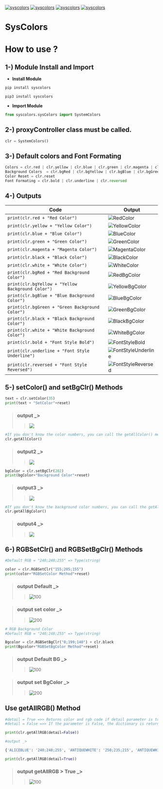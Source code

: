 [![syscolors](https://img.shields.io/pypi/v/syscolors?style=for-the-badge)](https://pypi.org/project/syscolors/)
[![syscolors](https://img.shields.io/pypi/pyversions/syscolors?style=for-the-badge)](https://www.python.org/downloads/release/python-396/)
[![syscolors](https://img.shields.io/github/repo-size/IMaresaLI/syscolors?style=for-the-badge)](https://pypi.org/project/syscolors/)
[![syscolors](https://img.shields.io/pypi/l/proxyCheck-mp?style=for-the-badge)](https://github.com/IMaresaLI/syscolors/blob/lastversion/LICENSE) 

# SysColors

# How to use ?

## 1-) Module Install and Import
 - **Install Module**
```python
pip install syscolors
```
```python
pip3 install syscolors
```
 - **Import Module**

```python
from syscolors.sysColors import SystemColors
```
## 2-) proxyController class must be called.
```python
clr = SystemColors()
```
## 3-) Default colors and Font Formating
```python
Colors = clr.red | clr.yellow | clr.blue | clr.green | clr.magenta | clr.black | clr.white 
Background Colors  = clr.bgRed | clr.bgYellow | clr.bgBlue | clr.bgGreen | clr.bgBlack | clr.bgWhite
Color Reset = clr.reset
Font Formating = clr.bold | clr.underline | clr.reversed
```
## 4-) Outputs

|Code 					| Output|
|-------------------------------	| -------------|
`print(clr.red + "Red Color")` 	|  ![RedColor](https://www.linkpicture.com/q/red.png)
`print(clr.yellow + "Yellow Color")` | ![YellowColor](https://www.linkpicture.com/q/yellow_1.png)
`print(clr.blue + "Blue Color")` | ![BlueColor](https://www.linkpicture.com/q/blue.png)
`print(clr.green + "Green Color")` | ![GreenColor](https://www.linkpicture.com/q/green_2.png)
`print(clr.magenta + "Magenta Color")` | ![MagentaColor](https://www.linkpicture.com/q/green_3.png)
`print(clr.black + "Black Color")` | ![BlackColor](https://www.linkpicture.com/q/2_395.png)
`print(clr.white + "White Color")` | ![WhiteColor](https://www.linkpicture.com/q/1_656.png)
`print(clr.bgRed + "Red Background Color")` | ![RedBgColor](https://www.linkpicture.com/q/2_397.png)
`print(clr.bgYellow + "Yellow Background Color")` | ![YellowBgColor](https://www.linkpicture.com/q/3_254.png)
`print(clr.bgBlue + "Blue Background Color")` | ![BlueBgColor](https://www.linkpicture.com/q/blue_1.png)
`print(clr.bgGreen + "Green Background Color")` | ![GreenBgColor](https://www.linkpicture.com/q/green_4.png)
`print(clr.black + "Black Background Color")` | ![BlackBgColor](https://www.linkpicture.com/q/black_4.png)
`print(clr.white + "White Background Color")` | ![WhiteBgColor](https://www.linkpicture.com/q/white_14.png)
`print(clr.bold + "Font Style Bold")` | ![FontStyleBold](https://www.linkpicture.com/q/bold.png)
`print(clr.underline + "Font Style Underline")` | ![FontStyleUnderline](https://www.linkpicture.com/q/underline.png)
`print(clr.reversed + "Font Style Reversed")` | ![FontStyleReversed](https://www.linkpicture.com/q/reversed.png)

## 5-) setColor() and setBgClr() Methods
```python
text = clr.setColor(35)
print(text + "SetColor"+reset)
```
> ### output _> 
>> ![](https://www.linkpicture.com/q/reversed_1.png)

```python
#If you don't know the color numbers, you can call the getAllColor() method.
clr.getAllColor()
```
> ### output2 _> 
>> ![](https://www.linkpicture.com/q/Adsız_83.png)

```python
bgColor = clr.setBgClr(202)
print(bgColor+"Background Color"+reset)
```
> ### output3 _> 
>> ![](https://www.linkpicture.com/q/Adsız_84.png)

```python
#If you don't know the background color numbers, you can call the getAllBgColor() method.
clr.getAllBgColor()
```
> ### output4 _> 
>> ![](https://www.linkpicture.com/q/Adsız_86.png)

## 6-) RGBSetClr() and RGBSetBgClr() Methods
```python
#Default RGB = "240;248;255" => Type(string) 

color = clr.RGBSetClr("155;205;155")
print(color+"RGBSetColor Method"+reset)
```
>### output Default _>
>>![100](https://user-images.githubusercontent.com/70446049/127744773-2d930e24-d1f3-40f4-ba0a-36fe0875eac8.png)

> ### output set color _>
>>![200](https://user-images.githubusercontent.com/70446049/127744776-7f7a90f6-e90f-4d7f-bd08-5815d6aa8a74.png)

```python
# RGB Background Color
#Default RGB = "240;248;255" => Type(string) 

Bgcolor = clr.RGBSetBgClr("0;199;140") + clr.black
print(Bgcolor+"RGBSetBgColor Method"+reset)
```
> ### output Default BG _>
>>![100](https://user-images.githubusercontent.com/70446049/127745088-4ab002b5-77bc-46d4-abfa-b016bc218428.png)

> ### output set BgColor _>
>>![200](https://user-images.githubusercontent.com/70446049/127745092-415b42f6-da14-4dd5-81ab-31a2006e6b46.png)

## Use getAllRGB() Method 
```python
#detail = True =>> Returns color and rgb code if detail parameter is true.
#detail = False =>> If the parameter is False, the dictionary is returned.

print(clr.getAllRGB(detail=False))

#output _>

{'ALICEBLUE': '240;248;255', 'ANTIQUEWHITE': '250;235;215', 'ANTIQUEWHITE1': '255;239;219', 'ANTIQUEWHITE2': '238;223;204', 'ANTIQUEWHITE3': '205;192;176', 'ANTIQUEWHITE4': '139;131;120'...'YELLOW2': '238;238;0', 'YELLOW3': '205;205;0', 'YELLOW4': '139;139;0'}

print(clr.getAllRGB(detail=True))
```
> ### output getAllRGB > True _>
>>![100](https://user-images.githubusercontent.com/70446049/127745753-0b2518cb-55d2-4110-8afb-b5ff4d2a8fad.png)
